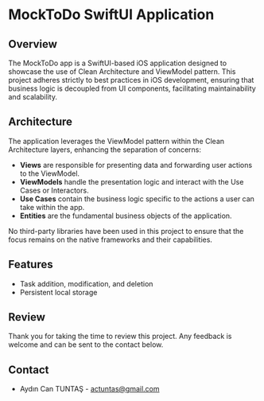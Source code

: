 # MockToDo SwiftUI Application

## Overview

The MockToDo app is a SwiftUI-based iOS application designed to showcase the use of Clean Architecture and ViewModel pattern. This project adheres strictly to best practices in iOS development, ensuring that business logic is decoupled from UI components, facilitating maintainability and scalability.

## Architecture

The application leverages the ViewModel pattern within the Clean Architecture layers, enhancing the separation of concerns:

- **Views** are responsible for presenting data and forwarding user actions to the ViewModel.
- **ViewModels** handle the presentation logic and interact with the Use Cases or Interactors.
- **Use Cases** contain the business logic specific to the actions a user can take within the app.
- **Entities** are the fundamental business objects of the application.

No third-party libraries have been used in this project to ensure that the focus remains on the native frameworks and their capabilities.

## Features

- Task addition, modification, and deletion
- Persistent local storage

## Review

Thank you for taking the time to review this project. Any feedback is welcome and can be sent to the contact below.

## Contact

- Aydın Can TUNTAŞ - actuntas@gmail.com
